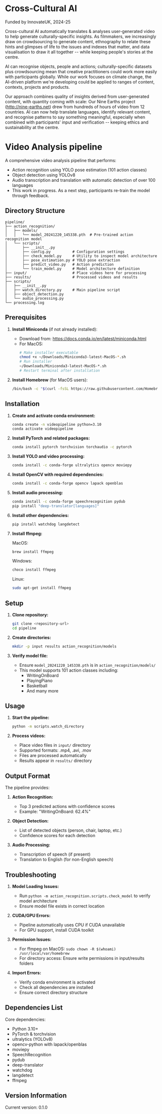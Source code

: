 # Cross-Cultural AI
Funded by InnovateUK, 2024-25

Cross-cultural AI automatically translates & analyses user-generated video to help generate culturally-specific insights. As filmmakers, we increasingly draw on crowdsourcing to generate content, ethnography to relate these hints and glimpses of life to the issues and indexes that matter, and data visualisation to draw it all together -- while keeping people's stories at the centre. 

AI can recognise objects, people and actions; culturally-specific datasets plus crowdsourcing mean that creative practitioners could work more easily with participants globally. While our work focuses on climate change, the AI-driven platform we're developing could be applied to ranges of content, contexts, projects and products.

Our approach combines quality of insights derived from user-generated content, with quantity coming with scale: Our Nine Earths project (http://nine-earths.net) drew from hundreds of hours of video from 12 countries. AI can now help translate languages, identify relevant content, and recognise patterns to say something meaningful, especially when combined with participants' input and verification -- keeping ethics and sustainability at the centre.

# Video Analysis pipeline

A comprehensive video analysis pipeline that performs:
- Action recognition using YOLO pose estimation (101 action classes)
- Object detection using YOLOv8
- Audio transcription and translation with automatic detection of over 100 languages
- This work in progress. As a next step, participants re-train the model through feedback.

## Directory Structure
```
pipeline/
├── action_recognition/
│   ├── models/
│   │   └── model_20241220_145338.pth  # Pre-trained action recognition model
│   └── scripts/
│       ├── __init__.py
│       ├── config.py          # Configuration settings
│       ├── check_model.py     # Utility to inspect model architecture
│       ├── pose_estimation.py # YOLO pose extraction
│       ├── predict_video.py   # Action prediction
│       └── train_model.py     # Model architecture definition
├── input/                     # Place videos here for processing
├── results/                   # Processed videos and results
├── scripts/
│   ├── __init__.py
│   ├── watch_directory.py     # Main pipeline script
│   ├── object_detection.py
│   └── audio_processing.py
└── processing.log
```

## Prerequisites

1. **Install Miniconda** (if not already installed):
   - Download from: https://docs.conda.io/en/latest/miniconda.html
   - For MacOS:
     ```bash
     # Make installer executable
     chmod +x ~/Downloads/Miniconda3-latest-MacOS-*.sh
     # Run installer
     ~/Downloads/Miniconda3-latest-MacOS-*.sh
     # Restart terminal after installation
     ```

2. **Install Homebrew** (for MacOS users):
   ```bash
   /bin/bash -c "$(curl -fsSL https://raw.githubusercontent.com/Homebrew/install/HEAD/install.sh)"
   ```

## Installation

1. **Create and activate conda environment:**
   ```bash
   conda create -n videopipeline python=3.10
   conda activate videopipeline
   ```

2. **Install PyTorch and related packages:**
   ```bash
   conda install pytorch torchvision torchaudio -c pytorch
   ```

3. **Install YOLO and video processing:**
   ```bash
   conda install -c conda-forge ultralytics opencv moviepy
   ```

4. **Install OpenCV with required dependencies:**
   ```bash
   conda install -c conda-forge opencv lapack openblas
   ```

5. **Install audio processing:**
   ```bash
   conda install -c conda-forge speechrecognition pydub
   pip install "deep-translator[languages]"
   ```

6. **Install other dependencies:**
   ```bash
   pip install watchdog langdetect
   ```

7. **Install ffmpeg:**
   
   MacOS:
   ```bash
   brew install ffmpeg
   ```
   
   Windows:
   ```bash
   choco install ffmpeg
   ```
   
   Linux:
   ```bash
   sudo apt-get install ffmpeg
   ```

## Setup

1. **Clone repository:**
   ```bash
   git clone <repository-url>
   cd pipeline
   ```

2. **Create directories:**
   ```bash
   mkdir -p input results action_recognition/models
   ```

3. **Verify model file:**
   - Ensure `model_20241220_145338.pth` is in `action_recognition/models/`
   - This model supports 101 action classes including:
     - WritingOnBoard
     - PlayingPiano
     - Basketball
     - And many more

## Usage

1. **Start the pipeline:**
   ```bash
   python -m scripts.watch_directory
   ```

2. **Process videos:**
   - Place video files in `input/` directory
   - Supported formats: .mp4, .avi, .mov
   - Files are processed automatically
   - Results appear in `results/` directory

## Output Format

The pipeline provides:
1. **Action Recognition:**
   - Top 3 predicted actions with confidence scores
   - Example: "WritingOnBoard: 62.4%"

2. **Object Detection:**
   - List of detected objects (person, chair, laptop, etc.)
   - Confidence scores for each detection

3. **Audio Processing:**
   - Transcription of speech (if present)
   - Translation to English (for non-English speech)

## Troubleshooting

1. **Model Loading Issues:**
   - Run `python -m action_recognition.scripts.check_model` to verify model architecture
   - Ensure model file exists in correct location

2. **CUDA/GPU Errors:**
   - Pipeline automatically uses CPU if CUDA unavailable
   - For GPU support, install CUDA toolkit

3. **Permission Issues:**
   - For ffmpeg on MacOS: `sudo chown -R $(whoami) /usr/local/var/homebrew`
   - For directory access: Ensure write permissions in input/results folders

4. **Import Errors:**
   - Verify conda environment is activated
   - Check all dependencies are installed
   - Ensure correct directory structure

## Dependencies List

Core dependencies:
- Python 3.10+
- PyTorch & torchvision
- ultralytics (YOLOv8)
- opencv-python with lapack/openblas
- moviepy
- SpeechRecognition
- pydub
- deep-translator
- watchdog
- langdetect
- ffmpeg

## Version Information
Current version: 0.1.0
